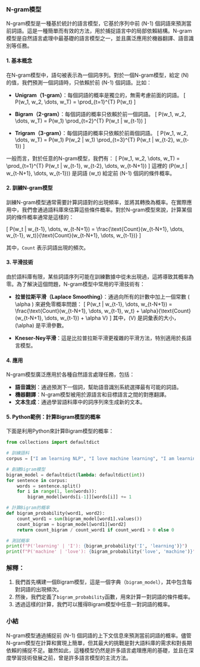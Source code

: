 ### N-gram模型

N-gram模型是一種基於統計的語言模型，它基於序列中前 \(N-1\) 個詞語來預測當前詞語。這是一種簡單而有效的方法，用於捕捉語言中的局部依賴結構。N-gram模型是自然語言處理中最基礎的語言模型之一，並且廣泛應用於機器翻譯、語音識別等任務。

#### 1. 基本概念

在N-gram模型中，語句被表示為一個詞序列。對於一個N-gram模型，給定 \(N\) 的值，我們預測一個詞語時，只依賴於前 \(N-1\) 個詞語。比如：

- **Unigram（1-gram）**：每個詞語的概率是獨立的，無需考慮前面的詞語。
  \[
  P(w_1, w_2, \dots, w_T) = \prod_{t=1}^{T} P(w_t)
  \]
  
- **Bigram（2-gram）**：每個詞語的概率只依賴於前一個詞語。
  \[
  P(w_1, w_2, \dots, w_T) = P(w_1) \prod_{t=2}^{T} P(w_t | w_{t-1})
  \]
  
- **Trigram（3-gram）**：每個詞語的概率只依賴於前兩個詞語。
  \[
  P(w_1, w_2, \dots, w_T) = P(w_1) P(w_2 | w_1) \prod_{t=3}^{T} P(w_t | w_{t-2}, w_{t-1})
  \]
  
一般而言，對於任意的N-gram模型，我們有：
\[
P(w_1, w_2, \dots, w_T) = \prod_{t=1}^{T} P(w_t | w_{t-1}, w_{t-2}, \dots, w_{t-N+1})
\]
這裡的 \(P(w_t | w_{t-N+1}, \dots, w_{t-1})\) 是詞語 \(w_t\) 給定前 \(N-1\) 個詞的條件概率。

#### 2. 訓練N-gram模型

訓練N-gram模型通常需要計算詞語對的出現頻率，並將其轉換為概率。在實際應用中，我們會通過語料庫來估算這些條件概率。對於N-gram模型來說，計算某個詞的條件概率通常是這樣的：

\[
P(w_t | w_{t-1}, \dots, w_{t-N+1}) = \frac{\text{Count}(w_{t-N+1}, \dots, w_{t-1}, w_t)}{\text{Count}(w_{t-N+1}, \dots, w_{t-1})}
\]

其中，`Count` 表示詞語出現的頻次。

#### 3. 平滑技術

由於語料庫有限，某些詞語序列可能在訓練數據中從未出現過，這將導致其概率為零。為了解決這個問題，N-gram模型中常用的平滑技術有：

- **拉普拉斯平滑（Laplace Smoothing）**：通過向所有的計數中加上一個常數 \( \alpha \) 來避免零概率問題：
  \[
  P(w_t | w_{t-1}, \dots, w_{t-N+1}) = \frac{\text{Count}(w_{t-N+1}, \dots, w_{t-1}, w_t) + \alpha}{\text{Count}(w_{t-N+1}, \dots, w_{t-1}) + \alpha V}
  \]
  其中，\(V\) 是詞彙表的大小，\(\alpha\) 是平滑參數。

- **Kneser-Ney平滑**：這是比拉普拉斯平滑更複雜的平滑方法，特別適用於長語言模型。

#### 4. 應用

N-gram模型廣泛應用於各種自然語言處理任務，包括：

- **語音識別**：通過預測下一個詞，幫助語音識別系統選擇最有可能的詞語。
- **機器翻譯**：N-gram模型被用於源語言和目標語言之間的對應翻譯。
- **文本生成**：通過學習語料庫中的詞序列來生成新的文本。

#### 5. Python範例：計算Bigram模型的概率

下面是利用Python來計算Bigram模型的概率：

```python
from collections import defaultdict

# 訓練語料
corpus = ["I am learning NLP", "I love machine learning", "I am learning Python"]

# 創建Bigram模型
bigram_model = defaultdict(lambda: defaultdict(int))
for sentence in corpus:
    words = sentence.split()
    for i in range(1, len(words)):
        bigram_model[words[i-1]][words[i]] += 1

# 計算Bigram的概率
def bigram_probability(word1, word2):
    count_word1 = sum(bigram_model[word1].values())
    count_bigram = bigram_model[word1][word2]
    return count_bigram / count_word1 if count_word1 > 0 else 0

# 測試概率
print(f"P('learning' | 'I'): {bigram_probability('I', 'learning')}")
print(f"P('machine' | 'love'): {bigram_probability('love', 'machine')}")
```

### 解釋：
1. 我們首先構建一個Bigram模型，這是一個字典（`bigram_model`），其中包含每對詞語的出現頻次。
2. 然後，我們定義了`bigram_probability`函數，用來計算一對詞語的條件概率。
3. 透過這樣的計算，我們可以獲得Bigram模型中任意一對詞語的概率。

### 小結

N-gram模型通過捕捉前 \(N-1\) 個詞語的上下文信息來預測當前詞語的概率。儘管N-gram模型在計算和實現上簡單，但其最大的挑戰是對大語料庫的需求和對長期依賴的捕捉不足。雖然如此，這種模型仍然是許多語言處理應用的基礎，並且在深度學習技術發展之前，曾是許多語言模型的主流方法。